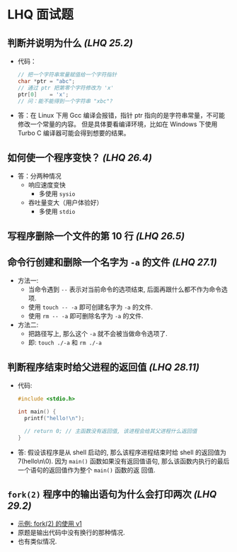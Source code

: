 # LHQ 面试题

## 判断并说明为什么 _(LHQ 25.2)_

- 代码：

  ```c
  // 把一个字符串常量赋值给一个字符指针
  char *ptr = "abc";
  // 通过 ptr 把第零个字符修改为 'x'
  ptr[0]    = 'x';
  // 问：能不能得到一个字符串 "xbc"?
  ```

- 答：在 Linux 下用 Gcc 编译会报错，指针 ptr 指向的是字符串常量，不可能修改一个常量的内容。
  但是具体要看编译环境，比如在 Windows 下使用 Turbo C 编译器可能会得到想要的结果。

## 如何使一个程序变快？ _(LHQ 26.4)_

- 答：分两种情况
  - 响应速度变快
    - 多使用 `sysio`
  - 吞吐量变大（用户体验好）
    - 多使用 `stdio`

## 写程序删除一个文件的第 10 行 _(LHQ 26.5)_

## 命令行创建和删除一个名字为 `-a` 的文件 _(LHQ 27.1)_

- 方法一:
  - 当命令遇到 `--` 表示对当前命令的选项结束, 后面再跟什么都不作为命令选项.
  - 使用 `touch -- -a` 即可创建名字为 `-a` 的文件.
  - 使用 `rm -- -a` 即可删除名字为 `-a` 的文件.
- 方法二:
  - 把路径写上, 那么这个 `-a` 就不会被当做命令选项了.
  - 即: `touch ./-a` 和 `rm ./-a`

## 判断程序结束时给父进程的返回值 _(LHQ 28.11)_

- 代码:

  ```c
  #include <stdio.h>

  int main() {
    printf("hello!\n");

    // return 0; // 主函数没有返回值, 该进程会给其父进程什么返回值
  }
  ```

- 答: 假设该程序是从 shell 启动的, 那么该程序进程结束时给 shell 的返回值为 7(hello\n\0). 因为
  `main()` 函数如果没有返回值语句, 那么该函数内执行的最后一个语句的返回值作为整个 `main()` 函数的返
  回值.

## `fork(2)` 程序中的输出语句为什么会打印两次 _(LHQ 29.2)_

- [示例: fork(2) 的使用 v1](./15120.进程基础.md#fork2-lhq-291)
- 原题是输出代码中没有换行的那种情况.
- [](./15120.进程基础.md#exec3-函数族-lhq-297) 也有类似情况.
